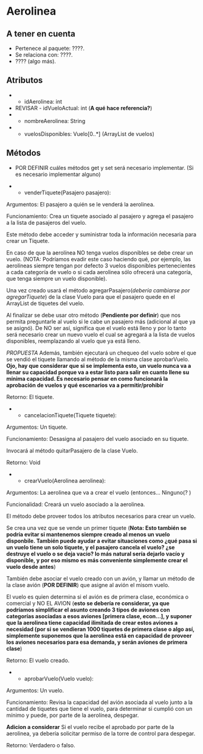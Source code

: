 # Aerolinea

## A tener en cuenta

- Pertenece al paquete: ????.
- Se relaciona con: ????.
- ???? (algo más).

## Atributos

- - idAerolinea: int
- REVISAR - idVueloActual: int (**A qué hace referencia?**)
- - nombreAerolinea: String
- - vuelosDisponibles: Vuelo[0..\*] (ArrayList de vuelos)

## Métodos

- POR DEFINIR cuáles métodos get y set será necesario implementar. (Si es necesario implementar alguno)

- + venderTiquete(Pasajero pasajero):

Argumentos: El pasajero a quién se le venderá la aerolinea.

Funcionamiento: Crea un tiquete asociado al pasajero y agrega el pasajero a la lista de pasajeros del vuelo.

Este método debe acceder y suministrar toda la información necesaria para crear un Tiquete. 

En caso de que la aerolínea NO tenga vuelos disponibles se debe crear un vuelo. (NOTA: Podríamos evadir este caso haciendo qué, por ejemplo, las aerolíneas siempre tengan por defecto 3 vuelos disponibles pertenecientes a cada categoría de vuelo o si cada aerolinea sólo ofrecerá una categoría, que tenga siempre un vuelo disponible).

Una vez creado usará el método agregarPasajero(*debería cambiarse por agregarTiquete*) de la clase Vuelo para que el pasajero quede en el ArrayList de tiquetes del vuelo.

Al finalizar se debe usar otro método (**Pendiente por definir**) que nos permita preguntarle al vuelo si le cabe un pasajero más (adicional al que ya se asignó). De NO ser así, significa que el vuelo está lleno y por lo tanto será necesario crear un nuevo vuelo el cual se agregará a la lista de vuelos disponibles, reemplazando al vuelo que ya está lleno.

*PROPUESTA* Además, también ejecutará un chequeo del vuelo sobre el que se vendió el tiquete llamando al método de la misma clase aprobarVuelo. **Ojo, hay que considerar que si se implementa esto, un vuelo nunca va a llenar su capacidad porque va a estar listo para salir en cuanto llene su mínima capacidad. Es necesario pensar en como funcionará la aprobación de vuelos y qué escenarios va a permitir/prohibir**

Retorno: El tiquete.

- + cancelacionTiquete(Tiquete tiquete):

Argumentos: Un tiquete.

Funcionamiento: Desasigna al pasajero del vuelo asociado en su tiquete. 

Invocará al método quitarPasajero de la clase Vuelo.

Retorno: Void


- - crearVuelo(Aerolinea aerolinea):

Argumentos: La aerolinea que va a crear el vuelo (entonces... Ninguno(? )

Funcionalidad:  Creará un vuelo asociado a la aerolinea.

El método debe proveer todos los atributos necesarios para crear un vuelo. 

Se crea una vez que se vende un primer tiquete (**Nota: Esto también se podría evitar si mantenemos siempre creado al menos un vuelo disponbile. También puede ayudar a evitar situaciones como ¿qué pasa si un vuelo tiene un solo tiquete, y el pasajero cancela el vuelo? ¿se destruye el vuelo o se deja vacio? lo más natural sería dejarlo vacío y disponible, y por eso mismo es más conveniente simplemente crear el vuelo desde antes**)

También debe asociar el vuelo creado con un avión, y llamar un método de la clase avión (**POR DEFINIR**) que asigne al avión el misom vuelo.

El vuelo es quien determina si el avión es de primera clase, económica o comercial y NO EL AVION (**esto se debería re considerar, ya que podríamos simplificar el asunto creando 3 tipos de aviones con categorías asociadas a esos aviones [primera clase, econ...], y suponer que la aerolinea tiene capacidad ilimitada de crear estos aviones a necesidad (por si se vendieran 1000 tiquetes de primera clase o algo así, simplemente suponemos que la aerolinea está en capacidad de proveer los aviones necesarios para esa demanda, y serán aviones de primera clase**)

Retorno: El vuelo creado.

- - aprobarVuelo(Vuelo vuelo):

Argumentos: Un vuelo.

Funcionamiento: Revisa la capacidad del avión asociada al vuelo junto a la cantidad de tiquetes que tiene el vuelo, para determinar si cumplió con un mínimo y puede, por parte de la aerolínea, despegar.

**Adicion a considerar** Si el vuelo recibe el aprobado por parte de la aerolinea, ya debería solicitar permiso de la torre de control para despegar.

Retorno: Verdadero o falso.
